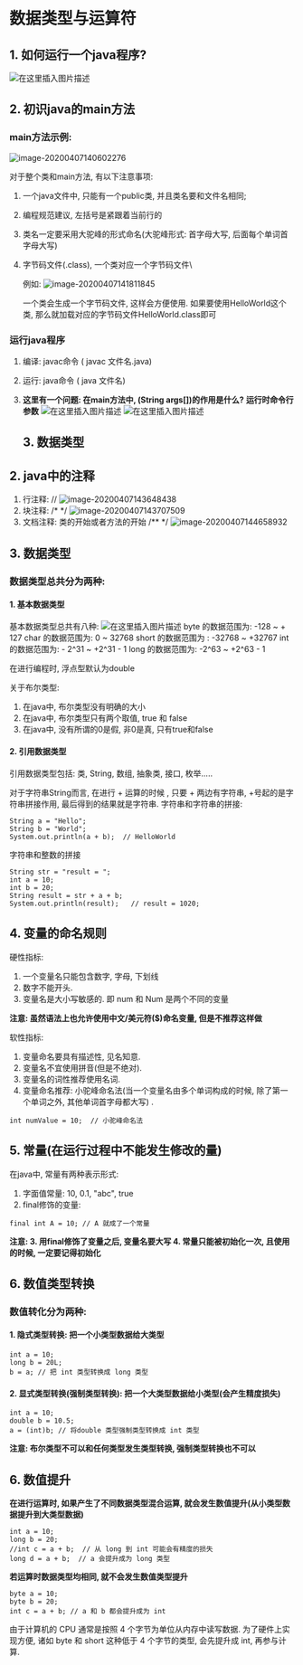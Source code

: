 # 数据类型与运算符

## 1. 如何运行一个java程序?

![在这里插入图片描述](https://img-blog.csdnimg.cn/20200409164502250.png?x-oss-process=image/watermark,type_ZmFuZ3poZW5naGVpdGk,shadow_10,text_aHR0cHM6Ly9ibG9nLmNzZG4ubmV0L0hISHVZWVl1ZQ==,size_16,color_FFFFFF,t_70)

## 2. 初识java的main方法

### main方法示例:

![image-20200407140602276](C:\Users\Huyue\AppData\Roaming\Typora\typora-user-images\image-20200407140602276.png)

对于整个类和main方法, 有以下注意事项:

1. 一个java文件中, 只能有一个public类, 并且类名要和文件名相同;

2. 编程规范建议, 左括号是紧跟着当前行的

3. 类名一定要采用大驼峰的形式命名(大驼峰形式: 首字母大写, 后面每个单词首字母大写)

4. 字节码文件(.class), 一个类对应一个字节码文件\

   例如: ![image-20200407141811845](C:\Users\Huyue\AppData\Roaming\Typora\typora-user-images\image-20200407141811845.png)

   一个类会生成一个字节码文件, 这样会方便使用. 如果要使用HelloWorld这个类, 那么就加载对应的字节码文件HelloWorld.class即可 

### 运行java程序

1. 编译: javac命令  ( javac   文件名.java)

2. 运行:  java命令  ( java  文件名)

3. **这里有一个问题:
   在main方法中, (String args[])的作用是什么?**
   **运行时命令行参数**
   ![在这里插入图片描述](https://img-blog.csdnimg.cn/20200409223949637.png)
   ![在这里插入图片描述](https://img-blog.csdnimg.cn/20200409224136285.png)


   ## 3. 数据类型

## 2. java中的注释

1. 行注释:  //       ![image-20200407143648438](C:\Users\Huyue\AppData\Roaming\Typora\typora-user-images\image-20200407143648438.png)
2. 块注释:  /*   */    ![image-20200407143707509](C:\Users\Huyue\AppData\Roaming\Typora\typora-user-images\image-20200407143707509.png)
3. 文档注释: 类的开始或者方法的开始     /**     */     ![image-20200407144658932](C:\Users\Huyue\AppData\Roaming\Typora\typora-user-images\image-20200407144658932.png)


## 3. 数据类型
### 数据类型总共分为两种: 
#### 1. 基本数据类型
基本数据类型总共有八种:
![在这里插入图片描述](https://img-blog.csdnimg.cn/20200409173131793.png?x-oss-process=image/watermark,type_ZmFuZ3poZW5naGVpdGk,shadow_10,text_aHR0cHM6Ly9ibG9nLmNzZG4ubmV0L0hISHVZWVl1ZQ==,size_16,color_FFFFFF,t_70)
byte 的数据范围为: -128  ~  + 127
char 的数据范围为: 0 ~ 32768
short 的数据范围为 :  -32768 ~ +32767
int 的数据范围为: - 2^31  ~  +2^31 - 1
long 的数据范围为: -2^63  ~  +2^63 - 1

在进行编程时, 浮点型默认为double

关于布尔类型:
1. 在java中, 布尔类型没有明确的大小
2. 在java中, 布尔类型只有两个取值, true 和 false
3. 在java中, 没有所谓的0是假, 非0是真, 只有true和false

#### 2. 引用数据类型
引用数据类型包括: 类, String, 数组, 抽象类, 接口, 枚举.....

对于字符串String而言, 在进行 + 运算的时候 , 只要 + 两边有字符串, +号起的是字符串拼接作用, 最后得到的结果就是字符串.
字符串和字符串的拼接:
```
String a = "Hello";
String b = "World";
System.out.println(a + b);  // HelloWorld
```
字符串和整数的拼接
```
String str = "result = ";
int a = 10;
int b = 20;
String result = str + a + b;
System.out.println(result);   // result = 1020;
```
## 4. 变量的命名规则
硬性指标:
 1.  一个变量名只能包含数字, 字母, 下划线
 2.  数字不能开头.
 3.  变量名是大小写敏感的. 即 num 和 Num 是两个不同的变量

 **注意: 虽然语法上也允许使用中文/美元符($)命名变量, 但是不推荐这样做**

 软性指标:

1. 变量命名要具有描述性, 见名知意.
2. 变量名不宜使用拼音(但是不绝对). 
3. 变量名的词性推荐使用名词.
4. 变量命名推荐: 小驼峰命名法(当一个变量名由多个单词构成的时候, 除了第一个单词之外, 其他单词首字母都大写) .
```
int numValue = 10;  // 小驼峰命名法
```
## 5. 常量(在运行过程中不能发生修改的量)
在java中, 常量有两种表示形式:
1. 字面值常量: 10,   0.1,   "abc",   true
2. final修饰的变量:
```
final int A = 10; // A 就成了一个常量
```
**注意: 
3. 用final修饰了变量之后, 变量名要大写
4. 常量只能被初始化一次,  且使用的时候, 一定要记得初始化**
## 6. 数值类型转换
### 数值转化分为两种:
#### 1. 隐式类型转换: 把一个小类型数据给大类型
```
int a = 10;
long b = 20L;
b = a; // 把 int 类型转换成 long 类型
```
#### 2. 显式类型转换(强制类型转换): 把一个大类型数据给小类型(会产生精度损失)
```
int a = 10;
double b = 10.5;
a = (int)b; // 将double 类型强制类型转换成 int 类型
```
**注意: 布尔类型不可以和任何类型发生类型转换, 强制类型转换也不可以**
## 6. 数值提升
**在进行运算时, 如果产生了不同数据类型混合运算, 就会发生数值提升(从小类型数据提升到大类型数据)**
```
int a = 10;
long b = 20;
//int c = a + b;  // 从 long 到 int 可能会有精度的损失 
long d = a + b;  // a 会提升成为 long 类型
```
**若运算时数据类型均相同, 就不会发生数值类型提升**
```
byte a = 10;
byte b = 20;
int c = a + b; // a 和 b 都会提升成为 int
```
由于计算机的 CPU 通常是按照 4 个字节为单位从内存中读写数据. 为了硬件上实现方便, 诸如 byte 和 short 这种低于 4 个字节的类型, 会先提升成 int, 再参与计算.